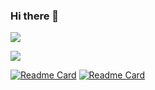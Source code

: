 ### Hi there 👋

<!--
**yhuan416/yhuan416** is a ✨ _special_ ✨ repository because its `README.md` (this file) appears on your GitHub profile.

Here are some ideas to get you started:

- 🔭 I’m currently working on ...
- 🌱 I’m currently learning ...
- 👯 I’m looking to collaborate on ...
- 🤔 I’m looking for help with ...
- 💬 Ask me about ...
- 📫 How to reach me: ...
- 😄 Pronouns: ...
- ⚡ Fun fact: ...
-->

<p align="left">
    <a href="https://github.com/anuraghazra/github-readme-stats">
        <img src="https://github-readme-stats.vercel.app/api?username=yhuan416&show_icons=true&show_owner=true&theme=onedark">
    </a>
</p>
<p align="left">
    <a href="https://github.com/anuraghazra/github-readme-stats">
      <img align="center" src="https://github-readme-stats.vercel.app/api/top-langs/?username=yhuan416&layout=compact&theme=onedark" />
    </a>
</p>

[![Readme Card](https://github-readme-stats.vercel.app/api/pin/?username=yhuan416&repo=mmem_debug&show_owner=true&theme=onedark)](https://github.com/anuraghazra/github-readme-stats)
[![Readme Card](https://github-readme-stats.vercel.app/api/pin/?username=yhuan416&repo=mlist&show_owner=true&theme=onedark)](https://github.com/anuraghazra/github-readme-stats)

<!--

[![yhuan416's GitHub stats](https://github-readme-stats.vercel.app/api?username=yhuan416&show_icons=trueshow_owner)](https://github.com/anuraghazra/github-readme-stats)
[![Top Langs](https://github-readme-stats.vercel.app/api/top-langs/?username=yhuan416&layout=compact)](https://github.com/anuraghazra/github-readme-stats)


<a href="https://github.com/anuraghazra/github-readme-stats">
  <img align="center" src="https://github-readme-stats.vercel.app/api?username=yhuan416&show_icons=trueshow_owner" />
</a>
<a href="https://github.com/anuraghazra/github-readme-stats">
  <img align="center" src="https://github-readme-stats.vercel.app/api/top-langs/?username=yhuan416&layout=compact" />
</a>
-->
